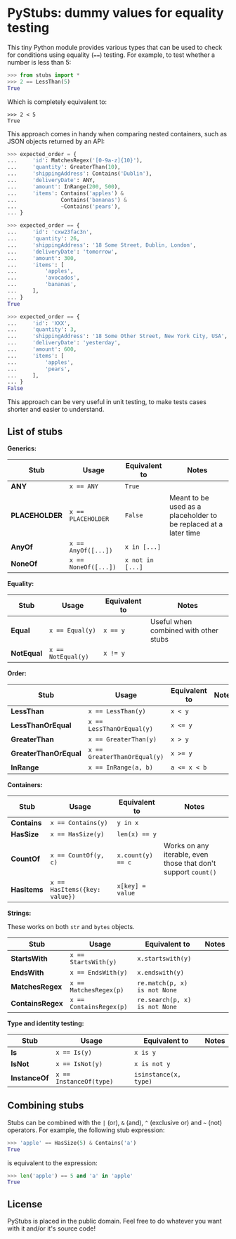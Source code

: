 # PyStubs: dummy values for equality testing

This tiny Python module provides various types that can be used to check
for conditions using equality (`==`) testing. For example, to test whether
a number is less than 5:

```python
>>> from stubs import *
>>> 2 == LessThan(5)
True
```

Which is completely equivalent to:

```
>>> 2 < 5
True
```

This approach comes in handy when comparing nested containers, such as
JSON objects returned by an API:

```python
>>> expected_order = {
...     'id': MatchesRegex('[0-9a-z]{10}'),
...     'quantity': GreaterThan(10),
...     'shippingAddress': Contains('Dublin'),
...     'deliveryDate': ANY,
...     'amount': InRange(200, 500),
...     'items': Contains('apples') &
...              Contains('bananas') &
...              ~Contains('pears'),
... }

>>> expected_order == {
...     'id': 'cxw23fac3n',
...     'quantity': 26,
...     'shippingAddress': '18 Some Street, Dublin, London',
...     'deliveryDate': 'tomorrow',
...     'amount': 300,
...     'items': [
...         'apples',
...         'avocados',
...         'bananas',
...     ],
... }
True

>>> expected_order == {
...     'id': 'XXX',
...     'quantity': 3,
...     'shippingAddress': '18 Some Other Street, New York City, USA',
...     'deliveryDate': 'yesterday',
...     'amount': 600,
...     'items': [
...         'apples',
...         'pears',
...     ],
... }
False
```

This approach can be very useful in unit testing, to make tests cases
shorter and easier to understand.


## List of stubs

**Generics:**

| Stub                      | Usage                         | Equivalent to                 | Notes                                                             |
|---------------------------|-------------------------------|-------------------------------|-------------------------------------------------------------------|
| **ANY**                   | `x == ANY`                    | `True`                        |                                                                   |
| **PLACEHOLDER**           | `x == PLACEHOLDER`            | `False`                       | Meant to be used as a placeholder to be replaced at a later time  |
| **AnyOf**                 | `x == AnyOf([...])`           | `x in [...]`                  |                                                                   |
| **NoneOf**                | `x == NoneOf([...])`          | `x not in [...]`              |                                                                   |

**Equality:**

| Stub                      | Usage                         | Equivalent to                 | Notes                                                             |
|---------------------------|-------------------------------|-------------------------------|-------------------------------------------------------------------|
| **Equal**                 | `x == Equal(y)`               | `x == y`                      | Useful when combined with other stubs                             |
| **NotEqual**              | `x == NotEqual(y)`            | `x != y`                      |                                                                   |

**Order:**

| Stub                      | Usage                         | Equivalent to                 | Notes                                                             |
|---------------------------|-------------------------------|-------------------------------|-------------------------------------------------------------------|
| **LessThan**              | `x == LessThan(y)`            | `x < y`                       |                                                                   |
| **LessThanOrEqual**       | `x == LessThanOrEqual(y)`     | `x <= y`                      |                                                                   |
| **GreaterThan**           | `x == GreaterThan(y)`         | `x > y`                       |                                                                   |
| **GreaterThanOrEqual**    | `x == GreaterThanOrEqual(y)`  | `x >= y`                      |                                                                   |
| **InRange**               | `x == InRange(a, b)`          | `a <= x < b`                  |                                                                   |

**Containers:**

| Stub                      | Usage                         | Equivalent to                 | Notes                                                             |
|---------------------------|-------------------------------|-------------------------------|-------------------------------------------------------------------|
| **Contains**              | `x == Contains(y)`            | `y in x`                      |                                                                   |
| **HasSize**               | `x == HasSize(y)`             | `len(x) == y`                 |                                                                   |
| **CountOf**               | `x == CountOf(y, c)`          | `x.count(y) == c`             | Works on any iterable, even those that don't support `count()`    |
| **HasItems**              | `x == HasItems({key: value})` | `x[key] = value`              |                                                                   |

**Strings:**

These works on both `str` and `bytes` objects.

| Stub                      | Usage                         | Equivalent to                 | Notes                                                             |
|---------------------------|-------------------------------|-------------------------------|-------------------------------------------------------------------|
| **StartsWith**            | `x == StartsWith(y)`          | `x.startswith(y)`             |                                                                   |
| **EndsWith**              | `x == EndsWith(y)`            | `x.endswith(y)`               |                                                                   |
| **MatchesRegex**          | `x == MatchesRegex(p)`        | `re.match(p, x) is not None`  |                                                                   |
| **ContainsRegex**         | `x == ContainsRegex(p)`       | `re.search(p, x) is not None` |                                                                   |

**Type and identity testing:**

| Stub                      | Usage                         | Equivalent to                 | Notes                                                             |
|---------------------------|-------------------------------|-------------------------------|-------------------------------------------------------------------|
| **Is**                    | `x == Is(y)`                  | `x is y`                      |                                                                   |
| **IsNot**                 | `x == IsNot(y)`               | `x is not y`                  |                                                                   |
| **InstanceOf**            | `x == InstanceOf(type)`       | `isinstance(x, type)`         |                                                                   |


## Combining stubs

Stubs can be combined with the `|` (or), `&` (and), `^` (exclusive or) and
`~` (not) operators. For example, the following stub expression:

```python
>>> 'apple' == HasSize(5) & Contains('a')
True
```

is equivalent to the expression:

```python
>>> len('apple') == 5 and 'a' in 'apple'
True
```


## License

PyStubs is placed in the public domain. Feel free to do whatever you want with
it and/or it's source code!
